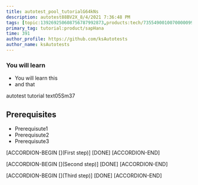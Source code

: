 ```yaml
---
title: autotest_pool_tutorialG64kNs
description: autotest88BV2X_8/4/2021 7:36:48 PM
tags: [topic:139269250608756787992873,products:tech/73554900100700000996,tutorial:experience/advanced]
primary_tag: tutorial:product/sapHana
time: 391
author_profile: https://github.com/ksAutotests
author_name: ksAutotests
---
```

### You will learn
- You will learn this
- and that

autotest tutorial text05Sm37

## Prerequisites
- Prerequisute1
- Prerequisute2
- Prerequisute3

[ACCORDION-BEGIN [](First step)]
[DONE]
[ACCORDION-END]

[ACCORDION-BEGIN [](Second step)]
[DONE]
[ACCORDION-END]

[ACCORDION-BEGIN [](Third step)]
[DONE]
[ACCORDION-END]

